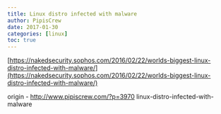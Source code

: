 ```yaml
---
title: Linux distro infected with malware
author: PipisCrew
date: 2017-01-30
categories: [linux]
toc: true
---
```


[https://nakedsecurity.sophos.com/2016/02/22/worlds-biggest-linux-distro-infected-with-malware/](https://nakedsecurity.sophos.com/2016/02/22/worlds-biggest-linux-distro-infected-with-malware/)

origin - http://www.pipiscrew.com/?p=3970 linux-distro-infected-with-malware